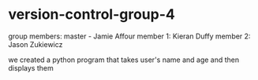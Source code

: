 # version-control-group-4
group members:
master - Jamie Affour
member 1: Kieran Duffy
member 2: Jason Zukiewicz

we created a python program that takes user's name and age and then displays them

